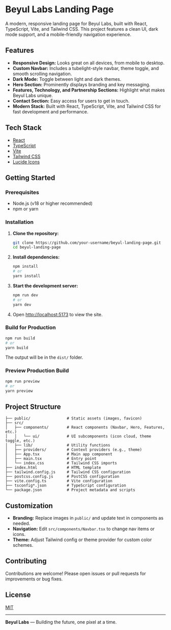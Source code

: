 # Beyul Labs Landing Page

A modern, responsive landing page for Beyul Labs, built with React, TypeScript, Vite, and Tailwind CSS. This project features a clean UI, dark mode support, and a mobile-friendly navigation experience.

## Features

- **Responsive Design:** Looks great on all devices, from mobile to desktop.
- **Custom Navbar:** Includes a tubelight-style navbar, theme toggle, and smooth scrolling navigation.
- **Dark Mode:** Toggle between light and dark themes.
- **Hero Section:** Prominently displays branding and key messaging.
- **Features, Technology, and Partnership Sections:** Highlight what makes Beyul Labs unique.
- **Contact Section:** Easy access for users to get in touch.
- **Modern Stack:** Built with React, TypeScript, Vite, and Tailwind CSS for fast development and performance.

## Tech Stack

- [React](https://react.dev/)
- [TypeScript](https://www.typescriptlang.org/)
- [Vite](https://vitejs.dev/)
- [Tailwind CSS](https://tailwindcss.com/)
- [Lucide Icons](https://lucide.dev/)

## Getting Started

### Prerequisites

- Node.js (v18 or higher recommended)
- npm or yarn

### Installation

1. **Clone the repository:**
   ```bash
   git clone https://github.com/your-username/beyul-landing-page.git
   cd beyul-landing-page
   ```
2. **Install dependencies:**
   ```bash
   npm install
   # or
   yarn install
   ```
3. **Start the development server:**
   ```bash
   npm run dev
   # or
   yarn dev
   ```
4. Open [http://localhost:5173](http://localhost:5173) to view the site.

### Build for Production

```bash
npm run build
# or
yarn build
```

The output will be in the `dist/` folder.

### Preview Production Build

```bash
npm run preview
# or
yarn preview
```

## Project Structure

```
├── public/                # Static assets (images, favicon)
├── src/
│   ├── components/        # React components (Navbar, Hero, Features, etc.)
│   │   └── ui/            # UI subcomponents (icon cloud, theme toggle, etc.)
│   ├── lib/               # Utility functions
│   ├── providers/         # Context providers (e.g., theme)
│   ├── App.tsx            # Main app component
│   ├── main.tsx           # Entry point
│   └── index.css          # Tailwind CSS imports
├── index.html             # HTML template
├── tailwind.config.js     # Tailwind CSS configuration
├── postcss.config.js      # PostCSS configuration
├── vite.config.ts         # Vite configuration
├── tsconfig*.json         # TypeScript configuration
└── package.json           # Project metadata and scripts
```

## Customization

- **Branding:** Replace images in `public/` and update text in components as needed.
- **Navigation:** Edit `src/components/Navbar.tsx` to change nav items or icons.
- **Theme:** Adjust Tailwind config or theme provider for custom color schemes.

## Contributing

Contributions are welcome! Please open issues or pull requests for improvements or bug fixes.

## License

[MIT](LICENSE)

---

**Beyul Labs** — Building the future, one pixel at a time.
